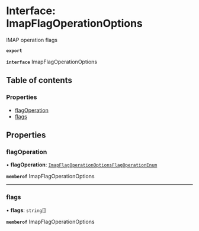 # Interface: ImapFlagOperationOptions

IMAP operation flags

**`export`**

**`interface`** ImapFlagOperationOptions

## Table of contents

### Properties

- [flagOperation](ImapFlagOperationOptions.md#flagoperation)
- [flags](ImapFlagOperationOptions.md#flags)

## Properties

### flagOperation

• **flagOperation**: [`ImapFlagOperationOptionsFlagOperationEnum`](../enums/ImapFlagOperationOptionsFlagOperationEnum.md)

**`memberof`** ImapFlagOperationOptions

___

### flags

• **flags**: `string`[]

**`memberof`** ImapFlagOperationOptions
